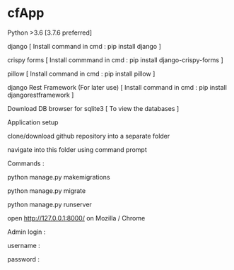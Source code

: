 # cfApp

Python >3.6 [3.7.6 preferred]

django [ Install command in cmd : pip install django ]

crispy forms [ Install commmand in cmd : pip install django-crispy-forms ]

pillow [ Install command in cmd : pip install pillow ]

django Rest Framework (For later use) [ Install command in cmd : pip install djangorestframework ]

Download DB browser for sqlite3 [ To view the databases ]

Application setup

clone/download github repository into a separate folder

navigate into this folder using command prompt

Commands :

python manage.py makemigrations

python manage.py migrate

python manage.py runserver

open http://127.0.0.1:8000/ on Mozilla / Chrome

Admin login :

username :

password :
